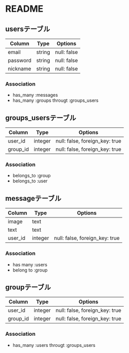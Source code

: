 # README
## usersテーブル
|Column|Type|Options|
|------|----|-------|
|email|string|null: false|
|password|string|null: false|
|nickname|string|null: false|
### Association
- has_many :messages
- has_many  :groups  througt  :groups_users




## groups_usersテーブル

|Column|Type|Options|
|------|----|-------|
|user_id|integer|null: false, foreign_key: true|
|group_id|integer|null: false, foreign_key: true|

### Association
- belongs_to :group
- belongs_to :user


## messageテーブル

|Column|Type|Options|
|------|----|-------|
|image|text||
|text|text||
|user_id|integer|null: false, foreign_key: true|

### Association
- has many :users
- belong to :group

## groupテーブル

|Column|Type|Options|
|------|----|-------|
|user_id|integer|null: false, foreign_key: true|
|group_id|integer|null: false, foreign_key: true|
### Association

- has_many  :users  througt  :groups_users
